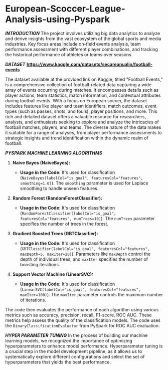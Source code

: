 # European-Scoccer-League-Analysis-using-Pyspark

***INTRODUCTION***
      The project involves utilizing big data analytics to analyze and derive insights from the vast ecosystem of the global sports and media industries. Key focus areas include on-field events analysis, team performance assessment with different player combinations, and tracking the historical performance of athletes or teams over seasons.

***DATASET***
**https://www.kaggle.com/datasets/secareanualin/football-events**

   The dataset available at the provided link on Kaggle, titled "Football Events," is a comprehensive collection of football-related data capturing a wide array of events occurring during matches. It encompasses details such as player actions, team statistics, match information, and contextual attributes during football events. With a focus on European soccer, the dataset includes features like player and team identifiers, match outcomes, event types (such as passes, shots, and fouls), player positions, and more. This rich and detailed dataset offers a valuable resource for researchers, analysts, and enthusiasts seeking to explore and analyze the intricacies of football matches, players, and teams. The diverse nature of the data makes it suitable for a range of analyses, from player performance assessments to strategic insights and trend identification within the dynamic realm of football.

***PYSPARK MACHINE LEARNING ALGORITHMS***
1. **Naive Bayes (NaiveBayes):**
   - **Usage in the Code:** It's used for classification (`NaiveBayes(labelCol="is_goal", featuresCol="features", smoothing=1.0)`). The `smoothing` parameter is used for Laplace smoothing to handle unseen features.

2. **Random Forest (RandomForestClassifier):**
   - **Usage in the Code:** It's used for classification (`RandomForestClassifier(labelCol="is_goal", featuresCol="features", numTrees=10)`). The `numTrees` parameter specifies the number of trees in the forest.

3. **Gradient Boosted Trees (GBTClassifier):**
   - **Usage in the Code:** It's used for classification (`GBTClassifier(labelCol="is_goal", featuresCol="features", maxDepth=5, maxIter=20)`). Parameters like `maxDepth` control the depth of individual trees, and `maxIter` specifies the number of boosting iterations.

4. **Support Vector Machine (LinearSVC):**
   - **Usage in the Code:** It's used for classification (`LinearSVC(labelCol="is_goal", featuresCol="features", maxIter=100)`). The `maxIter` parameter controls the maximum number of iterations.

The code then evaluates the performance of each algorithm using various metrics such as accuracy, precision, recall, F1-score, ROC AUC. These metrics help assess the quality of the classification models. The code uses the `BinaryClassificationEvaluator` from PySpark for ROC AUC evaluation.

***HYPER PARAMETER TUNING***
In the process of building our machine learning models, we recognized the importance of optimizing hyperparameters to enhance model performance. Hyperparameter tuning is a crucial step in the model development pipeline, as it allows us to systematically explore different configurations and select the set of hyperparameters that yields the best performance.

